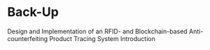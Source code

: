 # Back-Up
Design and Implementation of an RFID- and Blockchain-based Anti-counterfeiting Product Tracing System
Introduction
